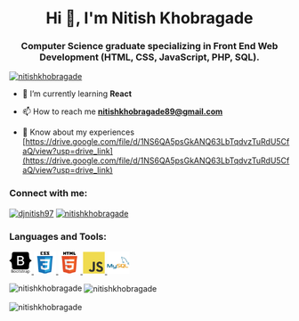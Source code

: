 <head>
<link rel="stylesheet" href="https://cdn.jsdelivr.net/gh/devicons/devicon@v2.15.1/devicon.min.css">
</head>
<h1 align="center">Hi 👋, I'm Nitish Khobragade</h1>
<h3 align="center">Computer Science graduate specializing in Front End Web Development (HTML, CSS, JavaScript, PHP, SQL).</h3>

<p align="left"> <a href="https://github.com/ryo-ma/github-profile-trophy"><img src="https://github-profile-trophy.vercel.app/?username=nitishkhobragade" alt="nitishkhobragade" /></a> </p>

- 🌱 I’m currently learning **React**

- 📫 How to reach me **nitishkhobragade89@gmail.com**

- 📄 Know about my experiences [https://drive.google.com/file/d/1NS6QA5psGkANQ63LbTqdvzTuRdU5CfaQ/view?usp=drive_link](https://drive.google.com/file/d/1NS6QA5psGkANQ63LbTqdvzTuRdU5CfaQ/view?usp=drive_link)

<h3 align="left">Connect with me:</h3>
<p align="left">
<a href="https://twitter.com/djnitish97" target="blank"><img align="center" src="https://raw.githubusercontent.com/rahuldkjain/github-profile-readme-generator/master/src/images/icons/Social/twitter.svg" alt="djnitish97" height="30" width="40" /></a>
<a href="https://linkedin.com/in/nitishkhobragade" target="blank"><img align="center" src="https://raw.githubusercontent.com/rahuldkjain/github-profile-readme-generator/master/src/images/icons/Social/linked-in-alt.svg" alt="nitishkhobragade" height="30" width="40" /></a>
</p>

<h3 align="left">Languages and Tools:</h3>
<p align="left"> <a href="https://getbootstrap.com" target="_blank" rel="noreferrer"> <img src="https://raw.githubusercontent.com/devicons/devicon/master/icons/bootstrap/bootstrap-plain-wordmark.svg" alt="bootstrap" width="40" height="40"/> </a> <a href="https://www.w3schools.com/css/" target="_blank" rel="noreferrer"> <img src="https://raw.githubusercontent.com/devicons/devicon/master/icons/css3/css3-original-wordmark.svg" alt="css3" width="40" height="40"/> </a> <a href="https://www.w3.org/html/" target="_blank" rel="noreferrer"> <img src="https://raw.githubusercontent.com/devicons/devicon/master/icons/html5/html5-original-wordmark.svg" alt="html5" width="40" height="40"/> </a> <a href="https://developer.mozilla.org/en-US/docs/Web/JavaScript" target="_blank" rel="noreferrer"> <img src="https://raw.githubusercontent.com/devicons/devicon/master/icons/javascript/javascript-original.svg" alt="javascript" width="40" height="40"/> </a> <a href="https://www.mysql.com/" target="_blank" rel="noreferrer"> <img src="https://raw.githubusercontent.com/devicons/devicon/master/icons/mysql/mysql-original-wordmark.svg" alt="mysql" width="40" height="40"/> </a> <a href="https://www.php.net" target="_blank" rel="noreferrer"> <i class="devicon-php-plain colored"></i> </a> </p>

<p><img align="left" src="https://github-readme-stats.vercel.app/api/top-langs?username=nitishkhobragade&show_icons=true&locale=en&layout=compact" alt="nitishkhobragade" /></p>

<p>&nbsp;<img align="center" src="https://github-readme-stats.vercel.app/api?username=nitishkhobragade&show_icons=true&locale=en" alt="nitishkhobragade" /></p>

<p><img align="center" src="https://github-readme-streak-stats.herokuapp.com/?user=nitishkhobragade&" alt="nitishkhobragade" /></p>

